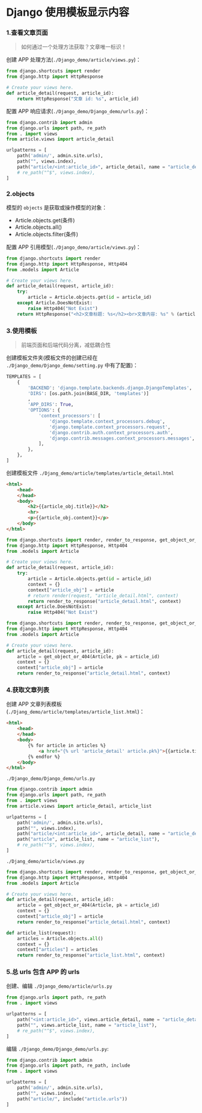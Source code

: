 
# Django 使用模板显示内容

### 1.查看文章页面

> 如何通过一个处理方法获取？文章唯一标识！

创建 APP 处理方法(`./Django_demo/article/views.py`)：

```python
from django.shortcuts import render
from django.http import HttpResponse

# Create your views here.
def article_detail(request, article_id):
    return HttpResponse("文章 id: %s", article_id)
```

配置 APP 响应请求(`./Django_demo/Django_demo/urls.py`)：

```python
from django.contrib import admin
from django.urls import path, re_path
from . import views
from article.views import article_detail

urlpatterns = [
    path('admin/', admin.site.urls),
    path("", views.index),
    path("article/<int:article_id>", article_detail, name = "article_detail"),
    # re_path("^$", views.index),
]
```

### 2.objects

模型的 `objects` 是获取或操作模型的对象：

* Article.objects.get(条件)
* Article.objects.all()
* Article.objects.filter(条件)

配置 APP 引用模型(`./Django_demo/article/views.py`)：

```python
from django.shortcuts import render
from django.http import HttpResponse, Http404
from .models import Article

# Create your views here.
def article_detail(request, article_id):
    try:
        article = Article.objects.get(id = article_id)
    except Article.DoesNotExist:
        raise Http404("Not Exist")
    return HttpResponse("<h2>文章标题: %s</h2><br>文章内容: %s" % (article.title, article.content))
```


### 3.使用模板

> 前端页面和后端代码分离，减低耦合性

创建模板文件夹(模板文件的创建已经在 `./Django_demo/Django_demo/setting.py` 中有了配置)：

```python
TEMPLATES = [
    {
        'BACKEND': 'django.template.backends.django.DjangoTemplates',
        'DIRS': [os.path.join(BASE_DIR, 'templates')]
        ,
        'APP_DIRS': True,
        'OPTIONS': {
            'context_processors': [
                'django.template.context_processors.debug',
                'django.template.context_processors.request',
                'django.contrib.auth.context_processors.auth',
                'django.contrib.messages.context_processors.messages',
            ],
        },
    },
]
```

创建模板文件 `./Djang_demo/article/templates/article_detail.html`


```html
<html>
	<head>
	</head>
	<body>
        <h2>{{article_obj.title}}</h2>
        <hr>
		<p>{{article_obj.content}}</p>
	</body>
</html>
```


```python
from django.shortcuts import render, render_to_response, get_object_or_404
from django.http import HttpResponse, Http404
from .models import Article

# Create your views here.
def article_detail(request, article_id):
    try:
        article = Article.objects.get(id = article_id)
        context = {}
        context["article_obj"] = article
        # return render(request, "article_detail.html", context)
        return render_to_response("article_detail.html", context)
    except Article.DoesNotExist:
        raise Http404("Not Exist")
```


```python
from django.shortcuts import render, render_to_response, get_object_or_404
from django.http import HttpResponse, Http404
from .models import Article

# Create your views here.
def article_detail(request, article_id):
    article = get_object_or_404(Article, pk = article_id)
    context = {}
    context["article_obj"] = article
    return render_to_response("article_detail.html", context)
```


### 4.获取文章列表


创建 APP 文章列表模板(`./Djang_demo/article/templates/article_list.html`)：

```html
<html>
    <head>
    </head>
    <body>
        {% for article in articles %}
            <a href="{% url 'article_detail' article.pk%}">{{article.title}}</a>
        {% endfor %}
    </body>
</html>
```

`./Django_demo/Django_demo/urls.py`

```python
from django.contrib import admin
from django.urls import path, re_path
from . import views
from article.views import article_detail, article_list

urlpatterns = [
    path('admin/', admin.site.urls),
    path("", views.index),
    path("article/<int:article_id>", article_detail, name = "article_detail"),
    path("article", article_list, name = "article_list"),
    # re_path("^$", views.index),
]
```

`./Djang_demo/article/views.py`

```python
from django.shortcuts import render, render_to_response, get_object_or_404
from django.http import HttpResponse, Http404
from .models import Article

# Create your views here.
def article_detail(request, article_id):
    article = get_object_or_404(Article, pk = article_id)
    context = {}
    context["article_obj"] = article
    return render_to_response("article_detail.html", context)

def article_list(request):
    articles = Article.objects.all()
    context = {}
    context["articles"] = articles
    return render_to_response("article_list.html", context)
```

### 5.总 urls 包含 APP 的 urls

创建、编辑 `./Django_demo/article/urls.py`

```python
from django.urls import path, re_path
from . import views

urlpatterns = [
    path("<int:article_id>", views.article_detail, name = "article_detail"),
    path("", views.article_list, name = "article_list"),
    # re_path("^$", views.index),
]
```

编辑 `./Django_demo/Django_demo/urls.py`:

```python
from django.contrib import admin
from django.urls import path, re_path, include
from . import views

urlpatterns = [
    path('admin/', admin.site.urls),
    path("", views.index),
    path("article/", include("article.urls"))
]
```

